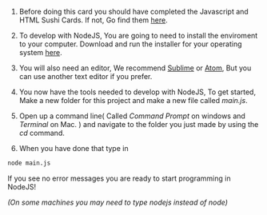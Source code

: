 1. Before doing this card you should have completed the Javascript and HTML Sushi Cards. If not, Go find them [here](https://www.gitbook.com/@coderdojo).

2. To develop with NodeJS, You are going to need to install the enviroment to your computer. Download and run the installer for your operating system [here](https://nodejs.org/en/download/).

3. You will also need an editor, We recommend [Sublime](https://www.sublimetext.com/) or [Atom](https://atom.io/), But you can use another text editor if you prefer.

4. You now have the tools needed to develop with NodeJS, To get started, Make a new folder for this project and make a new file called _main.js_.

5. Open up a command line\( Called _Command Prompt_ on windows and _Terminal_ on Mac. \) and navigate to the folder you just made by using the _cd_ command.

6. When you have done that type in

```bash
node main.js
```

If you see no error messages you are ready to start programming in NodeJS!

_\(On some machines you may need to type nodejs instead of node\)_

